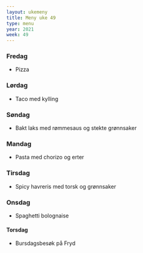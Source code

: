 ```yaml
---
layout: ukemeny
title: Meny uke 49
type: menu
year: 2021
week: 49
---
```


### Fredag

- Pizza

### Lørdag

- Taco med kylling

### Søndag

- Bakt laks med rømmesaus og stekte grønnsaker

### Mandag

- Pasta med chorizo og erter

### Tirsdag

- Spicy havreris med torsk og grønnsaker

### Onsdag

- Spaghetti bolognaise

#### Torsdag

- Bursdagsbesøk på Fryd
